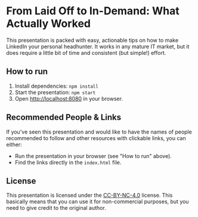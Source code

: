 # From Laid Off to In-Demand: What Actually Worked

This presentation is packed with easy, actionable tips on how to make LinkedIn your personal headhunter. It works in any mature IT market, but it does require a little bit of time and consistent (but simple!) effort.

## How to run

1.  Install dependencies: `npm install`
2.  Start the presentation: `npm start`
3.  Open [http://localhost:8080](http://localhost:8080) in your browser.

## Recommended People & Links

If you've seen this presentation and would like to have the names of people recommended to follow and other resources with clickable links, you can either:

*   Run the presentation in your browser (see "How to run" above).
*   Find the links directly in the `index.html` file.

## License

This presentation is licensed under the [CC-BY-NC-4.0](https://creativecommons.org/licenses/by-nc/4.0/) license. This basically means that you can use it for non-commercial purposes, but you need to give credit to the original author.
